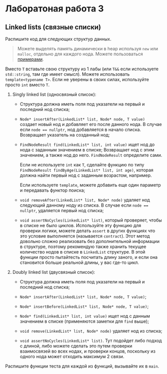 # Лаборатоная работа 3

## Linked lists (связные списки)

Распишите код для следующих структур данных.

> Можете выделять память динамически в heap используя `new` или `malloc`, отдельно для каждого нода.
> Можете пользоваться [примерами](../../en/09_generic_data_structures).

Вместо `T` вставьте свою структуру из 1 лабы (или `T&&` если используете `std::string`, там где имеет смысл).
Можете использовать `template<typename T>`.
Если не уверены в своих силах, используйте просто `int` вместо `T`.

1. Singly linked list (односвязный список):
    - Структура должна иметь поля под указатели на первый и последний нод списка;

    - `Node* insertAfter(LinkedList* list, Node* node, T value)` создает новый нод
      и добавляет его после данного нода.
      В случае если `node == nullptr`, нод добавляется в начало списка.
      Возвращает указатель на созданный нод;

    - `FindNodeResult find(LinkedList* list, int value)` ищет нод до нода с заданным значением в списке;
      Возвращает нод с этим значением, а также нод до него.
      `FindNodeResult` определите сами.

      Если не используете `int` как `T`, сделайте функцию по типу
      `FindNodeResult findByAge(LinkedList* list, int age)`,
      которая должна найти первый нод с заданным возрастом, например.

      Если используете `template`, можете добавить еще один параметр и передавать функтор поиска;

    - `void removeAfter(LinkedList* list, Node* node)` удаляет нод следующий данному ноду из списка.
      В случае если `node == nullptr`, удаляется первый нод списка;

    - `void assertNoCycles(LinkedList* list)`, который проверяет, чтобы в списке не было циклов.
      Используйте эту функцию для проверки логики, можете делать `assert` в других функциях что это
      условие выполняется (называется `contract`).
      Этот метод довольно сложно реализовать без дополнительной информации в структуре,
      поэтому рекомендую также хранить текущее количество нодов в списке в `LinkedList` структуре.
      В этой функции просто пытайтесть посчитать длину заного, и если она становится больше реальной длины, 
      у вас где-то цикл.

2. Doubly linked list (двусвязный список):
    - Структура должна иметь поля под указатели на первый и последний нод списка;

    - `Node* insertAfter(LinkedList* list, Node* node, T value)`;

    - `Node* insertBefore(LinkedList* list, Node* node, T value)`;

    - `Node* find(LinkedList* list, int value)` ищет нод с данным значением в списке 
      (применяются заметки для `find` выше);

    - `void remove(LinkedList* list, Node* node)` удаляет нод из списка;

    - `void assertNoCycles(LinkedList* list)`.
      Тут подойдет либо подход с длиной, либо можете сделать это
      путем проверки взаимосвязей во всех нодах, и проверки концов, поскольку из
      одного нода может отходить максимум 2 связи.

Распишите функции теста для каждой из функций, вызывайте их в `main`.

